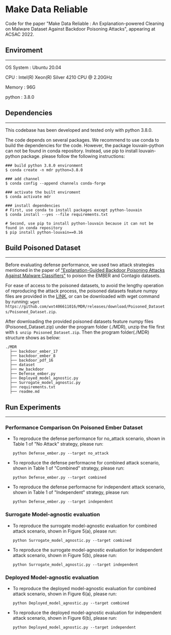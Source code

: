 # Make Data Reliable

Code for the paper "Make Data Reliable : An Explanation-powered Cleaning on Malware Dataset Against Backdoor Poisoning Attacks", appearing at ACSAC 2022.

## Enviroment
---
OS System : Ubuntu 20.04

CPU : Intel(R) Xeon(R) Silver 4210 CPU @ 2.20GHz

Memory : 96G

python : 3.8.0

## Dependencies
---
This codebase has been developed and tested only with python 3.8.0.

The code depends on several packages. We recommend to use conda to build the dependencies for the code. However, the package louvain-python can not be found in conda repository. Instead, use pip to install louvain-python package. 
please follow the following instructions:
```
### build python 3.8.0 environment
$ conda create -n mdr python=3.8.0

### add channel
$ conda config --append channels conda-forge

### activate the built enviroment
$ conda activate mdr

### install dependencies
# First, use conda to install packages except python-louvain
$ conda install --yes --file requirements.txt

# Second, use pip to install python-louvain because it can not be found in conda repository
$ pip install python-louvain==0.16
```

## Build Poisoned Dataset
---
Before evaluating defense performance, we used two attack strategies mentioned in the paper of ["Explanation-Guided Backdoor Poisoning Attacks Against Malware Classifiers"](https://github.com/ClonedOne/MalwareBackdoors) to poison the EMBER and Contagio datasets. 

For ease of access to the poisoned datasets, to avoid the lengthy operation of reproducing the attack process, the poisoned datasets feature numpy files are provided in the [LINK](https://github.com/wxt406611016/MDR/releases/tag/Poisoned_Datasets), or can be downloaded with wget command by running:
``wget https://github.com/wxt406611016/MDR/releases/download/Poisoned_Datasets/Poisoned_Dataset.zip``.

After downloading the provided poisoned datasets feature numpy files (Poisoned_Dataset.zip) under the program folder (./MDR), unzip the file first with ``$ unzip Poisoned_Dataset.zip``. Then the program folder(./MDR) structure shows as below:
```
./MDR
  ├── backdoor_ember_17
  ├── backdoor_ember_8
  ├── backdoor_pdf_16
  ├── dataset
  ├── mw_backdoor
  ├── Defense_ember.py
  ├── Deployed_model_agnostic.py
  ├── Surrogate_model_agnostic.py
  ├── requirements.txt
  ├── readme.md
```

## Run Experiments
---
### Performance Comparison On Poisoned Ember Dataset
* To reproduce the defense performance for no_attack scenario, shown in Table 1 of "No Attack" strategy, please run:

  ``python Defense_ember.py --target no_attack``

* To reproduce the defense performacne for combined attack scenario, shown in Table 1 of "Combined" strategy, please run:

  ``python Defense_ember.py --target combined``

* To reproduce the defense performacne for independent attack scenario, shown in Table 1 of "Independent" strategy, please run:

  ``python Defense_ember.py --target independent``

### Surrogate Model-agnostic evaluation
* To reproduce the surrogate model-agnostic evaluation for combined attack scenario, shown in Figure 5(a), please run:

  ``python Surrogate_model_agnostic.py --target combined``

* To reproduce the surrogate model-agnostic evaluation for independent attack scenario, shown in Figure 5(b), please run:

  ``python Surrogate_model_agnostic.py --target independent``

### Deployed Model-agnostic evaluation
* To reproduce the deployed model-agnostic evaluation for combined attack scenario, shown in Figure 6(a), please run:

  ``python Deployed_model_agnostic.py --target combined``

* To reproduce the deployed model-agnostic evaluation for independent attack scenario, shown in Figure 6(b), please run:

  ``python Deployed_model_agnostic.py --target independent``
